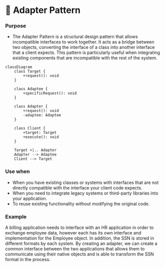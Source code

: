 # 🚀 Adapter Pattern


### Purpose

- The Adapter Pattern is a structural design pattern that allows incompatible interfaces to work together. It acts as a bridge between two objects, converting the interface of a class into another interface that a client expects. This pattern is particularly useful when integrating existing components that are incompatible with the rest of the system.

```mermaid
classDiagram
    class Target {
        +request(): void
    }

    class Adaptee {
        +specificRequest(): void
    }

    class Adapter {
        +request(): void
        -adaptee: Adaptee
    }

    class Client {
        +target: Target
        +execute(): void
    }

    Target <|.. Adapter
    Adapter --> Adaptee
    Client --> Target
```


### Use when

- When you have existing classes or systems with interfaces that are not directly compatible with the interface your client code expects.
- When you need to integrate legacy systems or third-party libraries into your application.
- To reuse existing functionality without modifying the original code.

### Example


A billing application needs to interface with an HR application in order to exchange employee data, however each has its own interface and implementation for the Employee object. In addition, the SSN is stored in different formats by each system. By creating an adapter, we can create a common interface between the two applications that allows them to communicate using their native objects and is able to transform the SSN format in the process.


